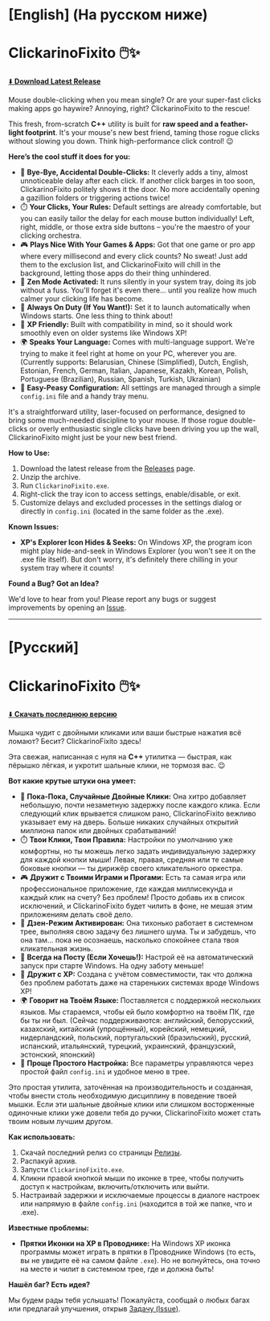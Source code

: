 # [English] **(На русском ниже)**

# ClickarinoFixito 🖱️✨

[⬇️ **Download Latest Release**](../../releases/latest)

Mouse double-clicking when you mean single? Or are your super-fast clicks making apps go haywire? Annoying, right? ClickarinoFixito to the rescue!

This fresh, from-scratch **C++** utility is built for **raw speed and a feather-light footprint**. It's your mouse's new best friend, taming those rogue clicks without slowing you down. Think high-performance click control! 😉

**Here’s the cool stuff it does for you:**

*   🚫 **Bye-Bye, Accidental Double-Clicks:** It cleverly adds a tiny, almost unnoticeable delay after each click. If another click barges in too soon, ClickarinoFixito politely shows it the door. No more accidentally opening a gazillion folders or triggering actions twice!
*   ⏱️ **Your Clicks, Your Rules:** Default settings are already comfortable, but you can easily tailor the delay for each mouse button individually! Left, right, middle, or those extra side buttons – you're the maestro of your clicking orchestra.
*   🎮 **Plays Nice With Your Games & Apps:** Got that one game or pro app where every millisecond and every click counts? No sweat! Just add them to the exclusion list, and ClickarinoFixito will chill in the background, letting those apps do their thing unhindered.
*   🧘 **Zen Mode Activated:** It runs silently in your system tray, doing its job without a fuss. You'll forget it's even there... until you realize how much calmer your clicking life has become.
*   🚀 **Always On Duty (If You Want!):** Set it to launch automatically when Windows starts. One less thing to think about!
*   💾 **XP Friendly:** Built with compatibility in mind, so it should work smoothly even on older systems like Windows XP!
*   🌍 **Speaks Your Language:** Comes with multi-language support. We're trying to make it feel right at home on your PC, wherever you are. (Currently supports: Belarusian, Chinese (Simplified), Dutch, English, Estonian, French, German, Italian, Japanese, Kazakh, Korean, Polish, Portuguese (Brazilian), Russian, Spanish, Turkish, Ukrainian)
*   🔧 **Easy-Peasy Configuration:** All settings are managed through a simple `config.ini` file and a handy tray menu.

It's a straightforward utility, laser-focused on performance, designed to bring some much-needed discipline to your mouse. If those rogue double-clicks or overly enthusiastic single clicks have been driving you up the wall, ClickarinoFixito might just be your new best friend.

**How to Use:**

1.  Download the latest release from the [Releases](../../releases) page.
2.  Unzip the archive.
3.  Run `ClickarinoFixito.exe`.
4.  Right-click the tray icon to access settings, enable/disable, or exit.
5.  Customize delays and excluded processes in the settings dialog or directly in `config.ini` (located in the same folder as the .exe).

**Known Issues:**

*   **XP's Explorer Icon Hides & Seeks:** On Windows XP, the program icon might play hide-and-seek in Windows Explorer (you won't see it on the .exe file itself). But don't worry, it's definitely there chilling in your system tray where it counts!

**Found a Bug? Got an Idea?**

We'd love to hear from you! Please report any bugs or suggest improvements by opening an [Issue](../../issues).

---

# [Русский]

# ClickarinoFixito 🖱️✨

[⬇️ **Скачать последнюю версию**](../../releases/latest)

Мышка чудит с двойными кликами или ваши быстрые нажатия всё ломают? Бесит? ClickarinoFixito здесь!

Эта свежая, написанная с нуля на **C++** утилитка — быстрая, как пёрышко лёгкая, и укротит шальные клики, не тормозя вас. 😉

**Вот какие крутые штуки она умеет:**

*   🚫 **Пока-Пока, Случайные Двойные Клики:** Она хитро добавляет небольшую, почти незаметную задержку после каждого клика. Если следующий клик врывается слишком рано, ClickarinoFixito вежливо указывает ему на дверь. Больше никаких случайных открытий миллиона папок или двойных срабатываний!
*   ⏱️ **Твои Клики, Твои Правила:** Настройки по умолчанию уже комфортны, но ты можешь легко задать индивидуальную задержку для каждой кнопки мыши! Левая, правая, средняя или те самые боковые кнопки — ты дирижёр своего кликательного оркестра.
*   🎮 **Дружит с Твоими Играми и Прогами:** Есть та самая игра или профессиональное приложение, где каждая миллисекунда и каждый клик на счету? Без проблем! Просто добавь их в список исключений, и ClickarinoFixito будет чилить в фоне, не мешая этим приложениям делать своё дело.
*   🧘 **Дзен-Режим Активирован:** Она тихонько работает в системном трее, выполняя свою задачу без лишнего шума. Ты и забудешь, что она там... пока не осознаешь, насколько спокойнее стала твоя кликательная жизнь.
*   🚀 **Всегда на Посту (Если Хочешь!):** Настрой её на автоматический запуск при старте Windows. На одну заботу меньше!
*   💾 **Дружит с XP:** Создана с учётом совместимости, так что должна без проблем работать даже на стареньких системах вроде Windows XP!
*   🌍 **Говорит на Твоём Языке:** Поставляется с поддержкой нескольких языков. Мы стараемся, чтобы ей было комфортно на твоём ПК, где бы ты ни был. (Сейчас поддерживаются: английский, белорусский, казахский, китайский (упрощённый), корейский, немецкий, нидерландский, польский, португальский (бразильский), русский, испанский, итальянский, турецкий, украинский, французский, эстонский, японский)
*   🔧 **Проще Простого Настройка:** Все параметры управляются через простой файл `config.ini` и удобное меню в трее.

Это простая утилита, заточённая на производительность и созданная, чтобы внести столь необходимую дисциплину в поведение твоей мышки. Если эти шальные двойные клики или слишком восторженные одиночные клики уже довели тебя до ручки, ClickarinoFixito может стать твоим новым лучшим другом.

**Как использовать:**

1.  Скачай последний релиз со страницы [Релизы](../../releases).
2.  Распакуй архив.
3.  Запусти `ClickarinoFixito.exe`.
4.  Кликни правой кнопкой мыши по иконке в трее, чтобы получить доступ к настройкам, включить/отключить или выйти.
5.  Настраивай задержки и исключаемые процессы в диалоге настроек или напрямую в файле `config.ini` (находится в той же папке, что и .exe).

**Известные проблемы:**

*   **Прятки Иконки на XP в Проводнике:** На Windows XP иконка программы может играть в прятки в Проводнике Windows (то есть, вы не увидите её на самом файле `.exe`). Но не волнуйтесь, она точно на месте и чилит в системном трее, где и должна быть!

**Нашёл баг? Есть идея?**

Мы будем рады тебя услышать! Пожалуйста, сообщай о любых багах или предлагай улучшения, открыв [Задачу (Issue)](../../issues).
